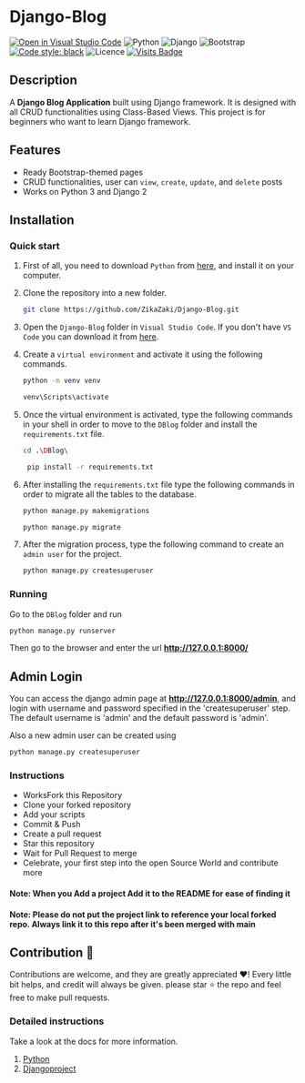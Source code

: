 # Django-Blog

[![Open in Visual Studio Code](https://img.shields.io/badge/|-Open%20in%20VS%20Code-1CA2F1.svg?style=flat&logo=visual-studio-code&logoColor=1CA2F1)](https://open.vscode.dev/ZikaZaki/Django-Blog)
![Python](https://img.shields.io/badge/Code-Python-informational?style=flat&logo=python&logoColor=ffdd54&color=3670A0)
![Django](https://img.shields.io/badge/django%20framework-%23092E20.svg?style=flat&logo=django&logoColor=white)
![Bootstrap](https://img.shields.io/badge/Bootstrap%20v4-%23563D7C.svg?style=flat&logo=bootstrap&logoColor=white)
[![Code style: black](https://img.shields.io/badge/code%20style-black-000000.svg)](https://github.com/psf/black)
![Licence](https://img.shields.io/github/license/zikazaki/django-blog)
[![Visits Badge](https://badges.pufler.dev/visits/zikazaki/django-blog)](https://github.com/zikazaki/django-blog)

## Description

A __Django Blog Application__ built using Django framework. It is designed with all CRUD functionalities using Class-Based Views. This project is for beginners who want to learn Django framework.

## Features

* Ready Bootstrap-themed pages
* CRUD functionalities, user can `view`, `create`, `update`, and `delete` posts
* Works on Python 3 and Django 2

## Installation

### Quick start

1. First of all, you need to download `Python` from [here](https://python.org/downloads/), and install it on your computer.

2. Clone the repository into a new folder.

    ```bash
    git clone https://github.com/ZikaZaki/Django-Blog.git
    ```

3. Open the `Django-Blog` folder in `Visual Studio Code`. If you don't have `VS Code` you can download it from [here](https://code.visualstudio.com/download/).

4. Create a `virtual environment` and activate it using the following commands.

    ```bash
    python -m venv venv
    ```

    ```bash
    venv\Scripts\activate
    ```

5. Once the virtual environment is activated, type the following commands in your shell in order to move to the `DBlog` folder and install the `requirements.txt` file.

    ```bash
    cd .\DBlog\
    ```

    ```bash
     pip install -r requirements.txt
    ```

6. After installing the `requirements.txt` file type the following commands in order to migrate all the tables to the database.

    ```bash
    python manage.py makemigrations
    ```

    ```bash
    python manage.py migrate
    ```

7. After the migration process, type the following command to create an `admin user` for the project.

    ```bash
    python manage.py createsuperuser
    ```

### Running

Go to the `DBlog` folder and run

```bash
python manage.py runserver
```

Then go to the browser and enter the url
**<http://127.0.0.1:8000/>**

## Admin Login

You can access the django admin page at
**<http://127.0.0.1:8000/admin>**,
and login with username and password specified in the 'createsuperuser' step. The default username is 'admin' and the default password is 'admin'.

Also a new admin user can be created using

```bash
python manage.py createsuperuser
```

### Instructions

* WorksFork this Repository
* Clone your forked repository
* Add your scripts
* Commit & Push
* Create a pull request
* Star this repository
* Wait for Pull Request to merge
* Celebrate, your first step into the open Source World and contribute more

#### Note: When you Add a project Add it to the README for ease of finding it

#### Note: Please do not put the project link to reference your local forked repo. Always link it to this repo after it's been merged with main

## Contribution 🙌

Contributions are welcome, and they are greatly appreciated ❤️! Every little bit helps, and credit will always be given.
please star ⭐ the repo and feel free to make pull requests.

### Detailed instructions

Take a look at the docs for more information.

1. [Python](https://www.python.org/)
2. [Djangoproject](https://www.djangoproject.com/)